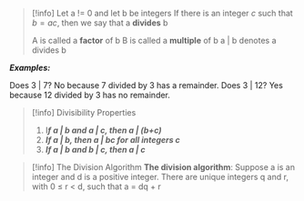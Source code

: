 > [!info] Let a != 0 and let b be integers
> If there is an integer *c* such that $b = ac$, then we say that a **divides** b 
> 
> A is called a **factor** of b
> B is called a **multiple** of b
> a | b denotes a divides b

***Examples:*** 

Does 3 | 7? No because 7 divided by 3 has a remainder.
Does 3 | 12? Yes because 12 divided by 3 has no remainder.

> [!info] Divisibility Properties
> 1) I***f a | b and a | c, then a | (b+c)***
> 2) ***If a | b, then a | bc for all integers c***
> 3) ***If a | b and b | c, then a | c***

> [!info] The Division Algorithm
> **The division algorithm**: Suppose a is an integer and d is a positive integer. There are unique integers q and r, with 0 ≤ r < d, such that a = dq + r
